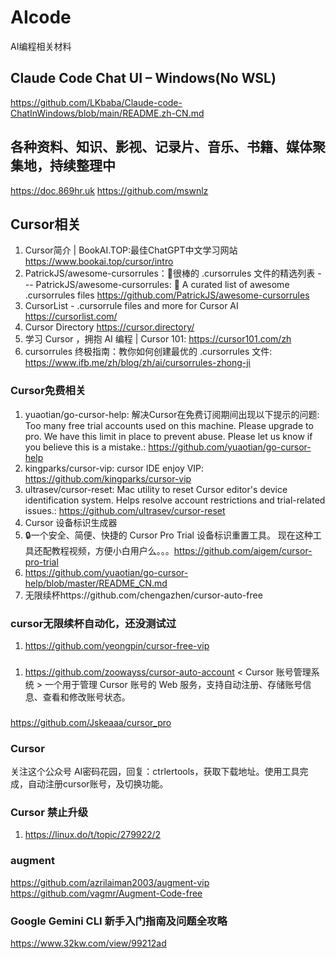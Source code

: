 # AIcode
AI编程相关材料

## Claude Code Chat UI – Windows(No WSL)
https://github.com/LKbaba/Claude-code-ChatInWindows/blob/main/README.zh-CN.md

## 各种资料、知识、影视、记录片、音乐、书籍、媒体聚集地，持续整理中
https://doc.869hr.uk
https://github.com/mswnlz

## Cursor相关
1. Cursor简介 | BookAI.TOP:最佳ChatGPT中文学习网站 https://www.bookai.top/cursor/intro
2. PatrickJS/awesome-cursorrules：📄很棒的 .cursorrules 文件的精选列表 --- PatrickJS/awesome-cursorrules: 📄 A curated list of awesome .cursorrules files https://github.com/PatrickJS/awesome-cursorrules
3. CursorList - .cursorrule files and more for Cursor AI https://cursorlist.com/
4. Cursor Directory https://cursor.directory/
5. 学习 Cursor ，拥抱 AI 编程 | Cursor 101: https://cursor101.com/zh
6. cursorrules 终极指南：教你如何创建最优的 .cursorrules 文件: https://www.ifb.me/zh/blog/zh/ai/cursorrules-zhong-ji


### Cursor免费相关
1. yuaotian/go-cursor-help: 解决Cursor在免费订阅期间出现以下提示的问题: Too many free trial accounts used on this machine. Please upgrade to pro. We have this limit in place to prevent abuse. Please let us know if you believe this is a mistake.: https://github.com/yuaotian/go-cursor-help
2. kingparks/cursor-vip: cursor IDE enjoy VIP: https://github.com/kingparks/cursor-vip
3. ultrasev/cursor-reset: Mac utility to reset Cursor editor's device identification system. Helps resolve account restrictions and trial-related issues.: https://github.com/ultrasev/cursor-reset
4. Cursor 设备标识生成器
  1. 🔒一个安全、简便、快捷的 Cursor Pro Trial 设备标识重置工具。 现在这种工具还配教程视频，方便小白用户么。。。https://github.com/aigem/cursor-pro-trial
  2. https://github.com/yuaotian/go-cursor-help/blob/master/README_CN.md
5. 无限续杯https://github.com/chengazhen/cursor-auto-free


### cursor无限续杯自动化，还没测试过
1. https://github.com/yeongpin/cursor-free-vip

###
1. https://github.com/zoowayss/cursor-auto-account
< Cursor 账号管理系统 >
一个用于管理 Cursor 账号的 Web 服务，支持自动注册、存储账号信息、查看和修改账号状态。

###
https://github.com/Jskeaaa/cursor_pro


### Cursor 

关注这个公众号 AI密码花园，回复：ctrlertools，获取下载地址。使用工具完成，自动注册cursor账号，及切换功能。


### Cursor 禁止升级
1. https://linux.do/t/topic/279922/2

### augment
https://github.com/azrilaiman2003/augment-vip
https://github.com/vagmr/Augment-Code-free

### Google Gemini CLI 新手入门指南及问题全攻略
https://www.32kw.com/view/99212ad
